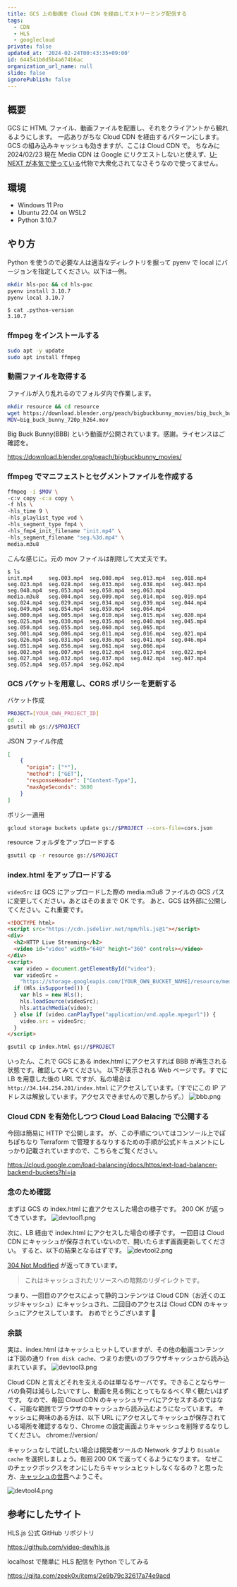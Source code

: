```yaml
---
title: GCS 上の動画を Cloud CDN を経由してストリーミング配信する
tags:
  - CDN
  - HLS
  - googlecloud
private: false
updated_at: '2024-02-24T00:43:35+09:00'
id: 644541b0d5b4a674b6ac
organization_url_name: null
slide: false
ignorePublish: false
---
```

## 概要

GCS に HTML ファイル、動画ファイルを配置し、それをクライアントから観れるようにします。
一応ありがちな Cloud CDN を経由するパターンにします。GCS の組み込みキャッシュも効きますが、ここは Cloud CDN で。
ちなみに 2024/02/23 現在 Media CDN は Google にリクエストしないと使えず、[U-NEXT が本気で使っている](https://av.watch.impress.co.jp/docs/topic/1408035.html)代物で大衆化されてなさそうなので使ってません。

## 環境

- Windows 11 Pro
- Ubuntu 22.04 on WSL2
- Python 3.10.7

## やり方

Python を使うので必要な人は適当なディレクトリを掘って pyenv で local にバージョンを指定してください。以下は一例。

```bash
mkdir hls-poc && cd hls-poc
pyenv install 3.10.7
pyenv local 3.10.7
```

```
$ cat .python-version
3.10.7
```

### ffmpeg をインストールする

```bash
sudo apt -y update
sudo apt install ffmpeg
```

### 動画ファイルを取得する

ファイルが入り乱れるのでフォルダ内で作業します。

```bash
mkdir resource && cd resource
wget https://download.blender.org/peach/bigbuckbunny_movies/big_buck_bunny_720p_h264.mov
MOV=big_buck_bunny_720p_h264.mov
```

Big Buck Bunny(BBB) という動画が公開されています。感謝。ライセンスはご確認を。

https://download.blender.org/peach/bigbuckbunny_movies/

### ffmpeg でマニフェストとセグメントファイルを作成する

```bash
ffmpeg -i $MOV \
-c:v copy -c:a copy \
-f hls \
-hls_time 9 \
-hls_playlist_type vod \
-hls_segment_type fmp4 \
-hls_fmp4_init_filename "init.mp4" \
-hls_segment_filename "seg.%3d.mp4" \
media.m3u8
```

こんな感じに。元の mov ファイルは削除して大丈夫です。

```
$ ls
init.mp4     seg.003.mp4  seg.008.mp4  seg.013.mp4  seg.018.mp4  seg.023.mp4  seg.028.mp4  seg.033.mp4  seg.038.mp4  seg.043.mp4  seg.048.mp4  seg.053.mp4  seg.058.mp4  seg.063.mp4
media.m3u8   seg.004.mp4  seg.009.mp4  seg.014.mp4  seg.019.mp4  seg.024.mp4  seg.029.mp4  seg.034.mp4  seg.039.mp4  seg.044.mp4  seg.049.mp4  seg.054.mp4  seg.059.mp4  seg.064.mp4
seg.000.mp4  seg.005.mp4  seg.010.mp4  seg.015.mp4  seg.020.mp4  seg.025.mp4  seg.030.mp4  seg.035.mp4  seg.040.mp4  seg.045.mp4  seg.050.mp4  seg.055.mp4  seg.060.mp4  seg.065.mp4
seg.001.mp4  seg.006.mp4  seg.011.mp4  seg.016.mp4  seg.021.mp4  seg.026.mp4  seg.031.mp4  seg.036.mp4  seg.041.mp4  seg.046.mp4  seg.051.mp4  seg.056.mp4  seg.061.mp4  seg.066.mp4
seg.002.mp4  seg.007.mp4  seg.012.mp4  seg.017.mp4  seg.022.mp4  seg.027.mp4  seg.032.mp4  seg.037.mp4  seg.042.mp4  seg.047.mp4  seg.052.mp4  seg.057.mp4  seg.062.mp4
```

### GCS バケットを用意し、CORS ポリシーを更新する

バケット作成

```bash
PROJECT=[YOUR_OWN_PROJECT_ID]
cd ..
gsutil mb gs://$PROJECT
```

JSON ファイル作成

```cors.json
[
    {
      "origin": ["*"],
      "method": ["GET"],
      "responseHeader": ["Content-Type"],
      "maxAgeSeconds": 3600
    }
]
```

ポリシー適用

```bash
gcloud storage buckets update gs://$PROJECT --cors-file=cors.json
```

resource フォルダをアップロードする

```bash
gsutil cp -r resource gs://$PROJECT
```

### index.html をアップロードする

`videoSrc` は GCS にアップロードした際の media.m3u8 ファイルの GCS パスに変更してください。あとはそのままで OK です。
あと、GCS は外部に公開してください。これ重要です。

```html
<!DOCTYPE html>
<script src="https://cdn.jsdelivr.net/npm/hls.js@1"></script>
<div>
  <h2>HTTP Live Streaming</h2>
  <video id="video" width="640" height="360" controls></video>
</div>
<script>
  var video = document.getElementById("video");
  var videoSrc =
    "https://storage.googleapis.com/[YOUR_OWN_BUCKET_NAME]/resource/media.m3u8";
  if (Hls.isSupported()) {
    var hls = new Hls();
    hls.loadSource(videoSrc);
    hls.attachMedia(video);
  } else if (video.canPlayType("application/vnd.apple.mpegurl")) {
    video.src = videoSrc;
  }
</script>
```

```bash
gsutil cp index.html gs://$PROJECT
```

いったん、これで GCS にある index.html にアクセスすれば BBB が再生される状態です。確認してみてください。
以下が表示される Web ページです。すでに LB を用意した後の URL ですが、私の場合は `http://34.144.254.201/index.html` にアクセスしています。（すでにこの IP アドレスは解放しています。アクセスできませんので悪しからず。）
![bbb.png](https://qiita-image-store.s3.ap-northeast-1.amazonaws.com/0/236789/cccb8855-8487-5e5e-166d-45e379715a6f.png)

### Cloud CDN を有効化しつつ Cloud Load Balacing で公開する

今回は簡易に HTTP で公開します。
が、この手順についてはコンソール上でぽちぽちなり Terraform で管理するなりするための手順が公式ドキュメントにしっかり記載されていますので、こちらをご覧ください。

https://cloud.google.com/load-balancing/docs/https/ext-load-balancer-backend-buckets?hl=ja

### 念のため確認

まずは GCS の index.html に直アクセスした場合の様子です。
200 OK が返ってきています。
![devtool1.png](https://qiita-image-store.s3.ap-northeast-1.amazonaws.com/0/236789/e5ced1c0-f2dd-4ee4-7d61-757d1e034100.png)

次に、LB 経由で index.html にアクセスした場合の様子です。
一回目は Cloud CDN にキャッシュが保存されていないので、開いたらまず画面更新してください。
すると、以下の結果となるはずです。
![devtool2.png](https://qiita-image-store.s3.ap-northeast-1.amazonaws.com/0/236789/bb3f46a6-a1d7-9fbc-6711-3f9b21072aed.png)

[304 Not Modified](https://developer.mozilla.org/ja/docs/Web/HTTP/Status/304) が返ってきています。

> これはキャッシュされたリソースへの暗黙のリダイレクトです。

つまり、一回目のアクセスによって静的コンテンツは Cloud CDN（お近くのエッジキャッシュ）にキャッシュされ、二回目のアクセスは Cloud CDN のキャッシュにアクセスしています。
おめでとうございます 🎉

### 余談

実は、index.html はキャッシュヒットしていますが、その他の動画コンテンツは下図の通り `from disk cache`、つまりお使いのブラウザキャッシュから読み込まれています。
![devtool3.png](https://qiita-image-store.s3.ap-northeast-1.amazonaws.com/0/236789/d6097698-d36d-9437-1a55-aa57b7d19bb8.png)

Cloud CDN と言えどそれを支えるのは単なるサーバです。できることならサーバの負荷は減らしたいですし、動画を見る側にとってもなるべく早く観たいはずです。
なので、毎回 Cloud CDN のキャッシュサーバにアクセスするのではなく、可能な範囲でブラウザのキャッシュから読み込むようになっています。
キャッシュに興味のある方は、以下 URL にアクセスしてキャッシュが保存されている場所を確認するなり、Chrome の設定画面よりキャッシュを削除するなりしてください。
chrome://version/

キャッシュなしで試したい場合は開発者ツールの Network タブより `Disable cache` を選択しましょう。毎回 200 OK で返ってくるようになります。
なぜこのチェックボックスをオンにしたらキャッシュヒットしなくなるの？と思った方、[キャッシュの世界](https://cloud.google.com/cdn/docs/caching)へようこそ。

![devtool4.png](https://qiita-image-store.s3.ap-northeast-1.amazonaws.com/0/236789/f4e291dc-cb32-bb3e-b7fb-4271243285dd.png)

## 参考にしたサイト

HLS.js 公式 GitHub リポジトリ

https://github.com/video-dev/hls.js


localhost で簡単に HLS 配信を Python でしてみる

https://qiita.com/zeek0x/items/2e9b79c32617a74e9acd
